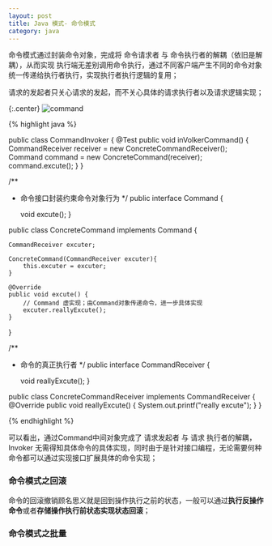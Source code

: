 ```yaml
---
layout: post
title: Java 模式- 命令模式
category: java
---
```


命令模式通过封装命令对象，完成将 命令请求者 与 命令执行者的解耦（依旧是解耦），从而实现 执行端无差别调用命令执行，通过不同客户端产生不同的命令对象统一传递给执行者执行，实现执行者执行逻辑的复用；

请求的发起者只关心请求的发起，而不关心具体的请求执行者以及请求逻辑实现；


{:.center}
![command](http://7xqncp.com1.z0.glb.clouddn.com/assets%2Fimg%2F20160214%2FCommand.JPG)


{% highlight java %}


public class CommandInvoker {
    @Test
    public void inVolkerCommand() {
        CommandReceiver receiver = new ConcreteCommandReceiver();
        Command command = new ConcreteCommand(receiver);
        command.excute();
    }
}

/**
 * 命令接口封装约束命令对象行为
 */
public interface Command {

    void excute();
}

public class ConcreteCommand implements Command {

    CommandReceiver excuter;

    ConcreteCommand(CommandReceiver excuter){
        this.excuter = excuter;
    }

    @Override
    public void excute() {
        // Command 虚实现；由Command对象传递命令，进一步具体实现
        excuter.reallyExcute();
    }
}

/**
 * 命令的真正执行者
 */
public interface CommandReceiver {

    void reallyExcute();
}


public class ConcreteCommandReceiver implements CommandReceiver {
    @Override
    public void reallyExcute() {
        System.out.printf("really excute");
    }
}


{% endhighlight %}

可以看出，通过Command中间对象完成了 请求发起者 与 请求 执行者的解耦，Invoker 无需得知具体命令的具体实现，同时由于是针对接口编程，无论需要何种命令都可以通过实现接口扩展具体的命令实现；


### 命令模式之回滚

命令的回滚撤销顾名思义就是回到操作执行之前的状态，一般可以通过**执行反操作命令**或者**存储操作执行前状态实现状态回滚**；



### 命令模式之批量